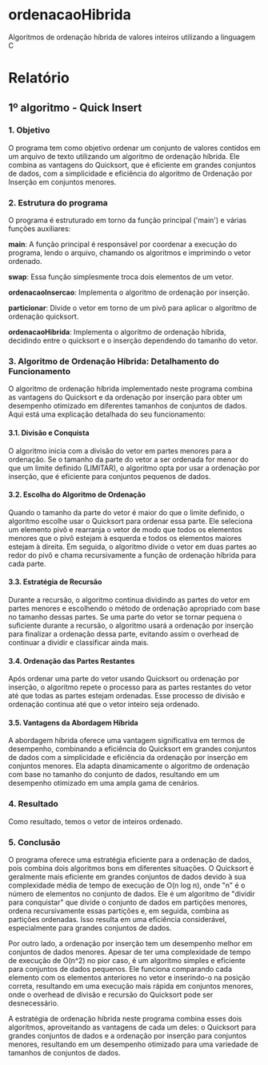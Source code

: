 # ordenacaoHibrida
Algoritmos de ordenação híbrida de valores inteiros utilizando a linguagem C

# Relatório

## 1º algoritmo - Quick Insert

### 1. Objetivo

O programa tem como objetivo ordenar um conjunto de valores contidos em um arquivo de texto utilizando um algoritmo de ordenação híbrida. Ele combina as vantagens do Quicksort, que é eficiente em grandes conjuntos de dados, com a simplicidade e eficiência do algoritmo de Ordenação por Inserção em conjuntos menores.

### 2. Estrutura do programa

O programa é estruturado em torno da função principal ('main') e várias funções auxiliares:

**main**: A função principal é responsável por coordenar a execução do programa, lendo o arquivo, chamando os algoritmos e imprimindo o vetor ordenado.

**swap**: Essa função simplesmente troca dois elementos de um vetor.

**ordenacaoInsercao**: Implementa o algoritmo de ordenação por inserção.

**particionar**: Divide o vetor em torno de um pivô para aplicar o algoritmo de ordenação quicksort.

**ordenacaoHibrida**: Implementa o algoritmo de ordenação híbrida, decidindo entre o quicksort e o inserção dependendo do tamanho do vetor.

### 3. Algoritmo de Ordenação Híbrida: Detalhamento do Funcionamento

O algoritmo de ordenação híbrida implementado neste programa combina as vantagens do Quicksort e da ordenação por inserção para obter um desempenho otimizado em diferentes tamanhos de conjuntos de dados. Aqui está uma explicação detalhada do seu funcionamento:

#### 3.1. Divisão e Conquista

O algoritmo inicia com a divisão do vetor em partes menores para a ordenação.
Se o tamanho da parte do vetor a ser ordenada for menor do que um limite definido (LIMITAR), o algoritmo opta por usar a ordenação por inserção, que é eficiente para conjuntos pequenos de dados.

#### 3.2. Escolha do Algoritmo de Ordenação

Quando o tamanho da parte do vetor é maior do que o limite definido, o algoritmo escolhe usar o Quicksort para ordenar essa parte.
Ele seleciona um elemento pivô e rearranja o vetor de modo que todos os elementos menores que o pivô estejam à esquerda e todos os elementos maiores estejam à direita.
Em seguida, o algoritmo divide o vetor em duas partes ao redor do pivô e chama recursivamente a função de ordenação híbrida para cada parte.

#### 3.3. Estratégia de Recursão

Durante a recursão, o algoritmo continua dividindo as partes do vetor em partes menores e escolhendo o método de ordenação apropriado com base no tamanho dessas partes.
Se uma parte do vetor se tornar pequena o suficiente durante a recursão, o algoritmo usará a ordenação por inserção para finalizar a ordenação dessa parte, evitando assim o overhead de continuar a dividir e classificar ainda mais.

#### 3.4. Ordenação das Partes Restantes

Após ordenar uma parte do vetor usando Quicksort ou ordenação por inserção, o algoritmo repete o processo para as partes restantes do vetor até que todas as partes estejam ordenadas.
Esse processo de divisão e ordenação continua até que o vetor inteiro seja ordenado.

#### 3.5. Vantagens da Abordagem Híbrida

A abordagem híbrida oferece uma vantagem significativa em termos de desempenho, combinando a eficiência do Quicksort em grandes conjuntos de dados com a simplicidade e eficiência da ordenação por inserção em conjuntos menores.
Ela adapta dinamicamente o algoritmo de ordenação com base no tamanho do conjunto de dados, resultando em um desempenho otimizado em uma ampla gama de cenários.

### 4. Resultado

Como resultado, temos o vetor de inteiros ordenado.

### 5. Conclusão

O programa oferece uma estratégia eficiente para a ordenação de dados, pois combina dois algoritmos bons em diferentes situações. O Quicksort é geralmente mais eficiente em grandes conjuntos de dados devido à sua complexidade média de tempo de execução de O(n log n), onde "n" é o número de elementos no conjunto de dados. Ele é um algoritmo de "dividir para conquistar" que divide o conjunto de dados em partições menores, ordena recursivamente essas partições e, em seguida, combina as partições ordenadas. Isso resulta em uma eficiência considerável, especialmente para grandes conjuntos de dados.

Por outro lado, a ordenação por inserção tem um desempenho melhor em conjuntos de dados menores. Apesar de ter uma complexidade de tempo de execução de O(n^2) no pior caso, é um algoritmo simples e eficiente para conjuntos de dados pequenos. Ele funciona comparando cada elemento com os elementos anteriores no vetor e inserindo-o na posição correta, resultando em uma execução mais rápida em conjuntos menores, onde o overhead de divisão e recursão do Quicksort pode ser desnecessário.

A estratégia de ordenação híbrida neste programa combina esses dois algoritmos, aproveitando as vantagens de cada um deles: o Quicksort para grandes conjuntos de dados e a ordenação por inserção para conjuntos menores, resultando em um desempenho otimizado para uma variedade de tamanhos de conjuntos de dados.
